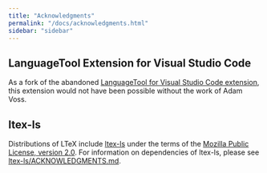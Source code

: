 ```yaml
---
title: "Acknowledgments"
permalink: "/docs/acknowledgments.html"
sidebar: "sidebar"
---
```


## LanguageTool Extension for Visual Studio Code

As a fork of the abandoned [LanguageTool for Visual Studio Code extension](https://github.com/adamvoss/vscode-languagetool), this extension would not have been possible without the work of Adam Voss.

## ltex-ls

Distributions of LTeX include [ltex-ls](https://github.com/valentjn/ltex-ls) under the terms of the [Mozilla Public License, version 2.0](https://github.com/valentjn/ltex-ls/blob/master/LICENSE.md). For information on dependencies of ltex-ls, please see [ltex-ls/ACKNOWLEDGMENTS.md](https://github.com/valentjn/ltex-ls/blob/master/ACKNOWLEDGMENTS.md).

